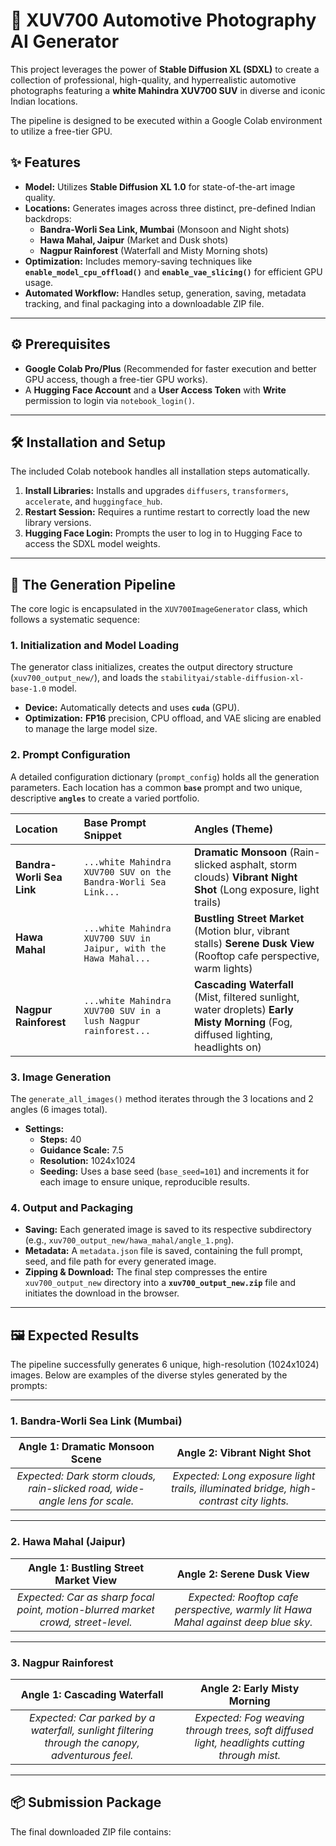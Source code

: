 # 📸 XUV700 Automotive Photography AI Generator

This project leverages the power of **Stable Diffusion XL (SDXL)** to create a collection of professional, high-quality, and hyperrealistic automotive photographs featuring a **white Mahindra XUV700 SUV** in diverse and iconic Indian locations.

The pipeline is designed to be executed within a Google Colab environment to utilize a free-tier GPU.

## ✨ Features

* **Model:** Utilizes **Stable Diffusion XL 1.0** for state-of-the-art image quality.
* **Locations:** Generates images across three distinct, pre-defined Indian backdrops:
    * **Bandra-Worli Sea Link, Mumbai** (Monsoon and Night shots)
    * **Hawa Mahal, Jaipur** (Market and Dusk shots)
    * **Nagpur Rainforest** (Waterfall and Misty Morning shots)
* **Optimization:** Includes memory-saving techniques like **`enable_model_cpu_offload()`** and **`enable_vae_slicing()`** for efficient GPU usage.
* **Automated Workflow:** Handles setup, generation, saving, metadata tracking, and final packaging into a downloadable ZIP file.

---

## ⚙️ Prerequisites

* **Google Colab Pro/Plus** (Recommended for faster execution and better GPU access, though a free-tier GPU works).
* A **Hugging Face Account** and a **User Access Token** with **Write** permission to login via `notebook_login()`.

---

## 🛠️ Installation and Setup

The included Colab notebook handles all installation steps automatically.

1.  **Install Libraries:** Installs and upgrades `diffusers`, `transformers`, `accelerate`, and `huggingface_hub`.
2.  **Restart Session:** Requires a runtime restart to correctly load the new library versions.
3.  **Hugging Face Login:** Prompts the user to log in to Hugging Face to access the SDXL model weights.

---

## 🚀 The Generation Pipeline

The core logic is encapsulated in the `XUV700ImageGenerator` class, which follows a systematic sequence:

### 1. Initialization and Model Loading

The generator class initializes, creates the output directory structure (`xuv700_output_new/`), and loads the `stabilityai/stable-diffusion-xl-base-1.0` model.

* **Device:** Automatically detects and uses **`cuda`** (GPU).
* **Optimization:** **FP16** precision, CPU offload, and VAE slicing are enabled to manage the large model size.

### 2. Prompt Configuration

A detailed configuration dictionary (`prompt_config`) holds all the generation parameters. Each location has a common **`base`** prompt and two unique, descriptive **`angles`** to create a varied portfolio.

| Location | Base Prompt Snippet | Angles (Theme) |
| :--- | :--- | :--- |
| **Bandra-Worli Sea Link** | `...white Mahindra XUV700 SUV on the Bandra-Worli Sea Link...` | **Dramatic Monsoon** (Rain-slicked asphalt, storm clouds) **Vibrant Night Shot** (Long exposure, light trails) |
| **Hawa Mahal** | `...white Mahindra XUV700 SUV in Jaipur, with the Hawa Mahal...` | **Bustling Street Market** (Motion blur, vibrant stalls) **Serene Dusk View** (Rooftop cafe perspective, warm lights) |
| **Nagpur Rainforest** | `...white Mahindra XUV700 SUV in a lush Nagpur rainforest...` | **Cascading Waterfall** (Mist, filtered sunlight, water droplets) **Early Misty Morning** (Fog, diffused lighting, headlights on) |

### 3. Image Generation

The `generate_all_images()` method iterates through the 3 locations and 2 angles (6 images total).

* **Settings:**
    * **Steps:** 40
    * **Guidance Scale:** 7.5
    * **Resolution:** 1024x1024
    * **Seeding:** Uses a base seed (`base_seed=101`) and increments it for each image to ensure unique, reproducible results.

### 4. Output and Packaging

* **Saving:** Each generated image is saved to its respective subdirectory (e.g., `xuv700_output_new/hawa_mahal/angle_1.png`).
* **Metadata:** A `metadata.json` file is saved, containing the full prompt, seed, and file path for every generated image.
* **Zipping & Download:** The final step compresses the entire `xuv700_output_new` directory into a **`xuv700_output_new.zip`** file and initiates the download in the browser.

---

## 🖼️ Expected Results

The pipeline successfully generates 6 unique, high-resolution (1024x1024) images. Below are examples of the diverse styles generated by the prompts:

---

### **1. Bandra-Worli Sea Link (Mumbai)**

| Angle 1: Dramatic Monsoon Scene | Angle 2: Vibrant Night Shot |
| :---: | :---: |
| *Expected: Dark storm clouds, rain-slicked road, wide-angle lens for scale.* | *Expected: Long exposure light trails, illuminated bridge, high-contrast city lights.* |

---

### **2. Hawa Mahal (Jaipur)**

| Angle 1: Bustling Street Market View | Angle 2: Serene Dusk View |
| :---: | :---: |
| *Expected: Car as sharp focal point, motion-blurred market crowd, street-level.* | *Expected: Rooftop cafe perspective, warmly lit Hawa Mahal against deep blue sky.* |

---

### **3. Nagpur Rainforest**

| Angle 1: Cascading Waterfall | Angle 2: Early Misty Morning |
| :---: | :---: |
| *Expected: Car parked by a waterfall, sunlight filtering through the canopy, adventurous feel.* | *Expected: Fog weaving through trees, soft diffused light, headlights cutting through mist.* |

---

## 📦 Submission Package

The final downloaded ZIP file contains:
